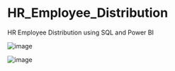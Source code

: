 # HR_Employee_Distribution
HR Employee Distribution using SQL and Power BI

![image](https://github.com/user-attachments/assets/b4a5a3b0-e319-41bd-b0d4-3dd7c9d644a6)


![image](https://github.com/user-attachments/assets/a4be8f32-4e05-47a4-9d53-c530a7ddc2b9)


